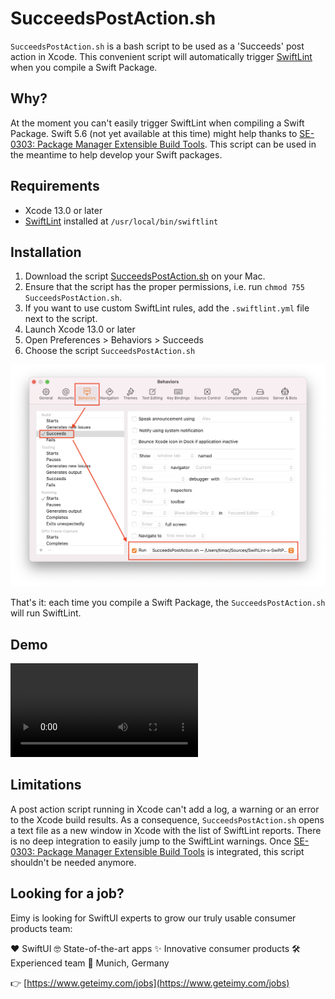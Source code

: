 # SucceedsPostAction.sh

`SucceedsPostAction.sh` is a bash script to be used as a 'Succeeds' post action in Xcode. This convenient script will automatically trigger [SwiftLint](https://realm.github.io/SwiftLint/) when you compile a Swift Package.


## Why?

At the moment you can't easily trigger SwiftLint when compiling a Swift Package. Swift 5.6 (not yet available at this time) might help thanks to [SE-0303: Package Manager Extensible Build Tools](https://github.com/apple/swift-evolution/blob/main/proposals/0303-swiftpm-extensible-build-tools.md). This script can be used in the meantime to help develop your Swift packages.


## Requirements

- Xcode 13.0 or later
- [SwiftLint](https://realm.github.io/SwiftLint/) installed at `/usr/local/bin/swiftlint`


## Installation

1. Download the script [SucceedsPostAction.sh](SucceedsPostAction.sh) on your Mac.
2. Ensure that the script has the proper permissions, i.e. run `chmod 755 SucceedsPostAction.sh`.
3. If you want to use custom SwiftLint rules, add the `.swiftlint.yml` file next to the script.
4. Launch Xcode 13.0 or later
5. Open Preferences > Behaviors > Succeeds
6. Choose the script `SucceedsPostAction.sh`

![](Installation.png)

That's it: each time you compile a Swift Package, the `SucceedsPostAction.sh` will run SwiftLint.


## Demo

![](video.mov)


## Limitations

A post action script running in Xcode can't add a log, a warning or an error to the Xcode build results. As a consequence, `SucceedsPostAction.sh` opens a text file as a new window in Xcode with the list of SwiftLint reports. There is no deep integration to easily jump to the SwiftLint warnings. Once [SE-0303: Package Manager Extensible Build Tools](https://github.com/apple/swift-evolution/blob/main/proposals/0303-swiftpm-extensible-build-tools.md) is integrated, this script shouldn't be needed anymore.


## Looking for a job?

Eimy is looking for SwiftUI experts to grow our truly usable consumer products team:

❤️ SwiftUI
🤓 State-of-the-art apps
✨ Innovative consumer products
🛠 Experienced team
📍 Munich, Germany

👉 [https://www.geteimy.com/jobs](https://www.geteimy.com/jobs) 


